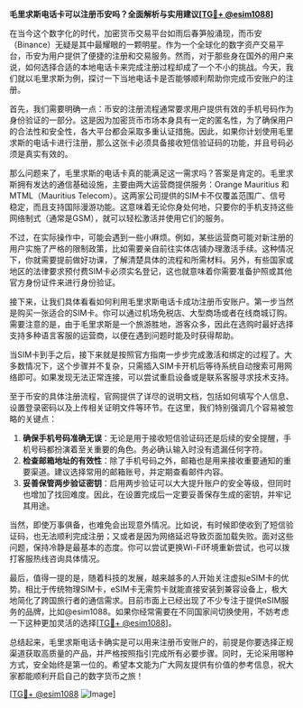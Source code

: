**毛里求斯电话卡可以注册币安吗？全面解析与实用建议[[TG💪+ @esim1088](https://t.me/s/esim1088)]**

在当今这个数字化的时代，加密货币交易平台如雨后春笋般涌现，而币安（Binance）无疑是其中最耀眼的一颗明星。作为一个全球化的数字资产交易平台，币安为用户提供了便捷的注册和交易服务。然而，对于那些身在国外的用户来说，如何选择合适的本地电话卡来完成注册过程却成了一个不小的挑战。今天，我们就以毛里求斯为例，探讨一下当地电话卡是否能够顺利帮助你完成币安账户的注册。

首先，我们需要明确一点：币安的注册流程通常要求用户提供有效的手机号码作为身份验证的一部分。这是因为加密货币市场本身具有一定的匿名性，为了确保用户的合法性和安全性，各大平台都会采取多重认证措施。因此，如果你计划使用毛里求斯的电话卡进行注册，那么这张卡必须具备接收短信验证码的功能，并且号码必须是真实有效的。

那么问题来了，毛里求斯的电话卡真的能满足这一需求吗？答案是肯定的。毛里求斯拥有发达的通信基础设施，主要由两大运营商提供服务：Orange Mauritius 和 MTML（Mauritius Telecom）。这两家公司提供的SIM卡不仅覆盖范围广、信号稳定，而且支持国际漫游功能。这意味着无论你身处何地，只要你的手机支持这些网络制式（通常是GSM），就可以轻松激活并使用它们的服务。

不过，在实际操作中，可能会遇到一些小麻烦。例如，某些运营商可能对新注册的用户实施了严格的限制政策，比如需要亲自前往实体店铺办理激活手续。这种情况下，你就需要提前做好功课，了解清楚具体的流程和所需材料。另外，有些国家或地区的法律要求预付费SIM卡必须实名登记，这也就意味着你需要准备护照或其他官方身份证件来进行身份验证。

接下来，让我们具体看看如何利用毛里求斯电话卡成功注册币安账户。第一步当然是购买一张适合的SIM卡。你可以通过机场免税店、大型商场或者在线商城订购。需要注意的是，由于毛里求斯是一个旅游胜地，游客众多，因此在选购时最好选择支持多种语言客服的运营商，以便在遇到问题时能及时获得帮助。

当SIM卡到手之后，接下来就是按照官方指南一步步完成激活和绑定的过程了。大多数情况下，这个步骤并不复杂，只需插入SIM卡开机后等待系统自动搜索可用网络即可。如果发现无法正常连接，可以尝试重启设备或是联系客服寻求技术支持。

至于币安的具体注册流程，官网提供了详尽的说明文档，包括如何填写个人信息、设置登录密码以及上传相关证明文件等环节。在这里，我们特别强调几个容易被忽略的关键点：

1. **确保手机号码准确无误**：无论是用于接收短信验证码还是后续的安全提醒，手机号码都扮演着至关重要的角色。务必确认输入时没有遗漏任何字符。
2. **检查邮箱地址的有效性**：除了手机号码之外，邮箱也是用来接收重要通知的重要渠道。建议选择常用的邮箱账号，并定期查看邮件内容。
3. **妥善保管两步验证密钥**：启用两步验证可以大大提升账户的安全等级，但同时也增加了找回难度。因此，在设置完成后一定要妥善保存生成的密钥，并牢记其用途。

当然，即使万事俱备，也难免会出现意外情况。比如说，有时候即使收到了短信验证码，也无法顺利完成注册；又或者是因为网络延迟导致页面加载失败。面对这些问题，保持冷静是最基本的态度。你可以尝试更换Wi-Fi环境重新尝试，也可以拨打客服热线咨询具体情况。

最后，值得一提的是，随着科技的发展，越来越多的人开始关注虚拟eSIM卡的优势。相比于传统物理SIM卡，eSIM卡无需剪卡就能直接安装到兼容设备上，极大地简化了跨国旅行者的通信需求。目前市面上已经出现了不少专注于提供eSIM服务的品牌，比如@esim1088。如果你经常需要在不同国家间切换使用，不妨考虑一下这种更加灵活的选择[[TG💪+ @esim1088](https://t.me/s/esim1088)]。

总结起来，毛里求斯电话卡确实是可以用来注册币安账户的，前提是你要选择正规渠道获取高质量的产品，并严格按照指引完成所有必要步骤。同时，无论采用哪种方式，安全始终是第一位的。希望本文能为广大网友提供有价值的参考信息，祝大家都能顺利开启自己的数字货币之旅！

[[TG💪+ @esim1088](https://t.me/s/esim1088) ![Image](https://i.postimg.cc/4NQfJmqS/Snipaste-2025-05-13-00-14-12.png)]